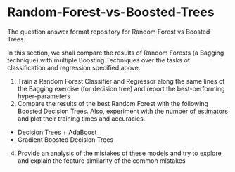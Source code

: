 # Random-Forest-vs-Boosted-Trees
The question answer format repository for Random Forest vs Boosted Trees.  

In this section, we shall compare the results of Random Forests (a Bagging
technique) with multiple Boosting Techniques over the tasks of classification
and regression specified above.
1. Train a Random Forest Classifier and Regressor along the same lines of
the Bagging exercise (for decision tree) and report the best-performing
hyper-parameters
2. Compare the results of the best Random Forest with the following Boosted
Decision Trees. Also, experiment with the number of estimators and plot
their training times and accuracies.
* Decision Trees + AdaBoost
* Gradient Boosted Decision Trees  
4. Provide an analysis of the mistakes of these models and try to explore and
explain the feature similarity of the common mistakes
